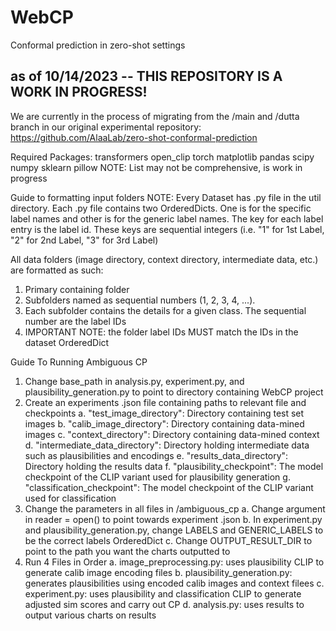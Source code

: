# WebCP
Conformal prediction in zero-shot settings

## as of 10/14/2023 -- THIS REPOSITORY IS A WORK IN PROGRESS! 
We are currently in the process of migrating from the /main and /dutta branch in our original experimental repository: https://github.com/AlaaLab/zero-shot-conformal-prediction 


Required Packages:
transformers
open_clip
torch
matplotlib
pandas
scipy
numpy
sklearn
pillow
NOTE: List may not be comprehensive, is work in progress

Guide to formatting input folders
NOTE: Every Dataset has .py file in the util directory. Each .py file contains two OrderedDicts. One is for the specific label names and other is for the generic label names. The key for each label entry is the label id. These keys are sequential integers (i.e. "1" for 1st Label, "2" for 2nd Label, "3" for 3rd Label)

All data folders (image directory, context directory, intermediate data, etc.) are formatted as such:
1. Primary containing folder
2. Subfolders named as sequential numbers (1, 2, 3, 4, ...). 
3. Each subfolder contains the details for a given class. The sequential number are the label IDs
4. IMPORTANT NOTE: the folder label IDs MUST match the IDs in the dataset OrderedDict

Guide To Running Ambiguous CP
1. Change base_path in analysis.py, experiment.py, and plausibility_generation.py to point to directory containing WebCP project
2. Create an experiments .json file containing paths to relevant file and checkpoints
    a. "test_image_directory": Directory containing test set images
    b. "calib_image_directory": Directory containing data-mined images
    c. "context_directory": Directory containing data-mined context
    d. "intermediate_data_directory": Directory holding intermediate data such as plausibilities and encodings
    e. "results_data_directory": Directory holding the results data
    f. "plausibility_checkpoint": The model checkpoint of the CLIP variant used for plausibility generation
    g. "classification_checkpoint": The model checkpoint of the CLIP variant used for classification
3. Change the parameters in all files in /ambiguous_cp
    a. Change argument in reader = open() to point towards experiment .json
    b. In experiment.py and plausibility_generation.py, change LABELS and GENERIC_LABELS to be the correct labels OrderedDict
    c. Change OUTPUT_RESULT_DIR to point to the path you want the charts outputted to
4. Run 4 Files in Order
    a. image_preprocessing.py: uses plausibility CLIP to generate calib image encoding files
    b. plausibility_generation.py: generates plausibilities using encoded calib images and context filees
    c. experiment.py: uses plausibility and classification CLIP to generate adjusted sim scores and carry out CP
    d. analysis.py: uses results to output various charts on results
